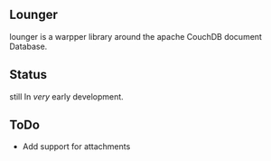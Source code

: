 Lounger
-----------------

lounger is a warpper library around the apache CouchDB document Database.

Status
-----------------

still In *very* early development. 

ToDo
-----------------
* Add support for attachments

